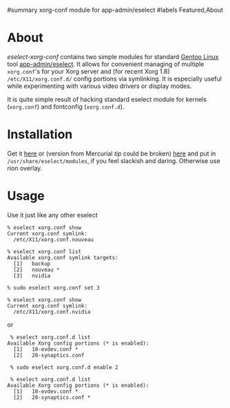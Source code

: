 #summary xorg-conf module for app-admin/eselect
#labels Featured,About

About
=====

*eselect-xorg-conf* contains two simple modules for standard
[Gentoo Linux](http://gentoo.org/) tool
[app-admin/eselect](http://packages.gentoo.org/package/app-admin/eselect). It
allows for convenient managing of multiple `xorg.conf`'s for your Xorg server
and (for recent Xorg 1.8) `/etc/X11/xorg.conf.d/` config portions via
symlinking. It is especially useful while experimenting with various video
drivers or display modes.

It is quite simple result of hacking standard eselect module for kernels
(`xorg.conf`) and fontconfig (`xorg.conf.d`).

Installation
============

Get it [here](https://bitbucket.org/skrattaren/eselect-xorgconf/) or (version
from Mercurial *tip* could be broken)
[here](https://bitbucket.org/skrattaren/eselect-xorgconf/downloads) and put in
`/usr/share/eselect/modules`, if you feel slackish and daring. Otherwise use
*rion* overlay.

Usage
=====

Use it just like any other eselect

    % eselect xorg.conf show
    Current xorg.conf symlink:
      /etc/X11/xorg.conf.nouveau

    % eselect xorg.conf list
    Available xorg.conf symlink targets:
      [1]   backup
      [2]   nouveau *
      [3]   nvidia

    % sudo eselect xorg.conf set 3

    % eselect xorg.conf show
    Current xorg.conf symlink:
      /etc/X11/xorg.conf.nvidia

or

~~~
 % eselect xorg.conf.d list
Available Xorg config portions (* is enabled):
  [1]   10-evdev.conf *
  [2]   20-synaptics.conf

 % sudo eselect xorg.conf.d enable 2

 % eselect xorg.conf.d list
Available Xorg config portions (* is enabled):
  [1]   10-evdev.conf *
  [2]   20-synaptics.conf *
~~~
